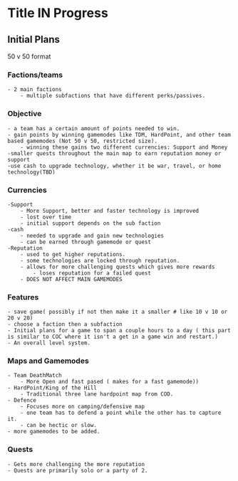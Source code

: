 # Title IN Progress
## Initial Plans

50 v 50 format 
### Factions/teams
    - 2 main factions
        - multiple subfactions that have different perks/passives.

### Objective
    - a team has a certain amount of points needed to win.
    - gain points by winning gamemodes like TDM, HardPoint, and other team based gamemodes (Not 50 v 50, restricted size).
        - winning these gains two different currencies: Support and Money
    -smaller quests throughout the main map to earn reputation money or support
    -use cash to upgrade technology, whether it be war, travel, or home technology(TBD)
### Currencies
    -Support
        - More Support, better and faster technology is improved
        - lost over time
        - initial support depends on the sub faction
    -cash
        - needed to upgrade and gain new technologies
        - can be earned through gamemode or quest
    -Reputation
        - used to get higher reputations.
        - some technologies are locked through reputation.
        - allows for more challenging quests which gives more rewards
            - loses reputation for a failed quest
        - DOES NOT AFFECT MAIN GAMEMODES
### Features
    - save game( possibly if not then make it a smaller # like 10 v 10 or 20 v 20)
    - choose a faction then a subfaction
    - Initial plans for a game to span a couple hours to a day ( this part is similar to COC where it isn't a get in a game win and restart.)
    - An overall level system. 
### Maps and Gamemodes
    - Team DeathMatch
        - More Open and fast pased ( makes for a fast gamemode))
    - HardPoint/King of the Hill 
        - Traditional three lane hardpoint map from COD. 
    - Defence
        - Focuses more on camping/defensive map
        - one team has to defend a point while the other has to capture it. 
        - can be hectic or slow. 
    - more gamemodes to be added. 
### Quests
    - Gets more challenging the more reputation
    - Quests are primarily solo or a party of 2.